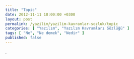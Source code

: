 ```yaml
---
title: "Topic"
date: 2012-11-11 18:00:00 +0300
layout: post
permalink: /yazilim/yazilim-kavramlar-sozluk/topic
categories: [ "Yazılım", "Yazılım Kavramları Sözlüğü" ]
tags: [ "Ne", "Ne demek", "Nedir" ]
published: false
---
```


.

